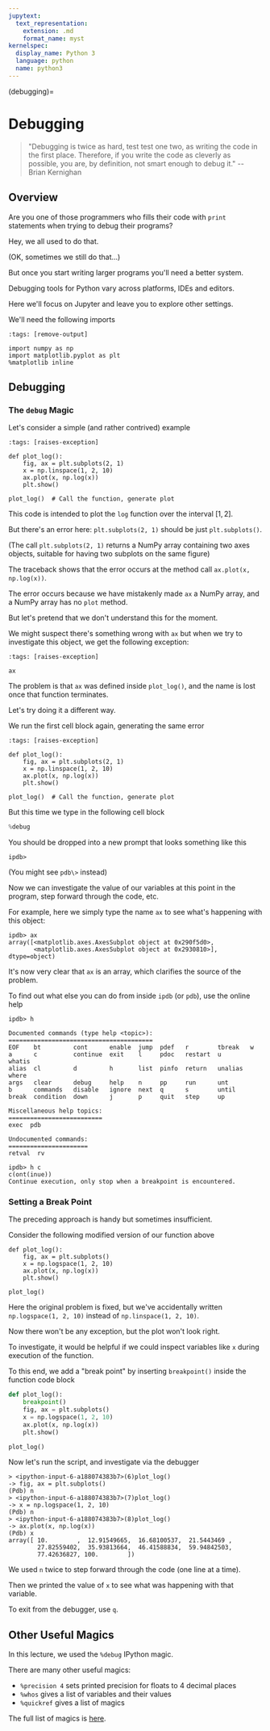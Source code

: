 ```yaml
---
jupytext:
  text_representation:
    extension: .md
    format_name: myst
kernelspec:
  display_name: Python 3
  language: python
  name: python3
---
```


(debugging)=

# Debugging

> \"Debugging is twice as hard, test test one two, as writing the code in the first place.
> Therefore, if you write the code as cleverly as possible, you are, by
> definition, not smart enough to debug it.\" -- Brian Kernighan

## Overview

Are you one of those programmers who fills their code with `print`
statements when trying to debug their programs?

Hey, we all used to do that.

(OK, sometimes we still do that...)

But once you start writing larger programs you\'ll need a better system.

Debugging tools for Python vary across platforms, IDEs and editors.

Here we\'ll focus on Jupyter and leave you to explore other settings.

We\'ll need the following imports

```{code-cell} ipython3
:tags: [remove-output]

import numpy as np
import matplotlib.pyplot as plt
%matplotlib inline
```

## Debugging

### The `debug` Magic

Let\'s consider a simple (and rather contrived) example

```{code-cell} ipython3
:tags: [raises-exception]

def plot_log():
    fig, ax = plt.subplots(2, 1)
    x = np.linspace(1, 2, 10)
    ax.plot(x, np.log(x))
    plt.show()

plot_log()  # Call the function, generate plot
```

This code is intended to plot the `log` function over the interval
$[1, 2]$.

But there\'s an error here: `plt.subplots(2, 1)` should be just
`plt.subplots()`.

(The call `plt.subplots(2, 1)` returns a NumPy array containing two axes
objects, suitable for having two subplots on the same figure)

The traceback shows that the error occurs at the method call
`ax.plot(x, np.log(x))`.

The error occurs because we have mistakenly made `ax` a NumPy array, and
a NumPy array has no `plot` method.

But let\'s pretend that we don\'t understand this for the moment.

We might suspect there\'s something wrong with `ax` but when we try to
investigate this object, we get the following exception:

```{code-cell} ipython3
:tags: [raises-exception]

ax
```

The problem is that `ax` was defined inside `plot_log()`, and the name
is lost once that function terminates.

Let\'s try doing it a different way.

We run the first cell block again, generating the same error

```{code-cell} ipython3
:tags: [raises-exception]

def plot_log():
    fig, ax = plt.subplots(2, 1)
    x = np.linspace(1, 2, 10)
    ax.plot(x, np.log(x))
    plt.show()

plot_log()  # Call the function, generate plot
```

But this time we type in the following cell block

```python
%debug
```

You should be dropped into a new prompt that looks something like this

```{code-block} none
ipdb>
```

(You might see `pdb\>` instead)

Now we can investigate the value of our variables at this point in the
program, step forward through the code, etc.

For example, here we simply type the name `ax` to see what\'s happening
with this object:

```{code-block} none
ipdb> ax
array([<matplotlib.axes.AxesSubplot object at 0x290f5d0>,
       <matplotlib.axes.AxesSubplot object at 0x2930810>], dtype=object)
```

It\'s now very clear that `ax` is an array, which clarifies the source
of the problem.

To find out what else you can do from inside `ipdb` (or `pdb`), use the
online help

```{code-block} none
ipdb> h

Documented commands (type help <topic>):
========================================
EOF    bt         cont      enable  jump  pdef   r        tbreak   w
a      c          continue  exit    l     pdoc   restart  u        whatis
alias  cl         d         h       list  pinfo  return   unalias  where
args   clear      debug     help    n     pp     run      unt
b      commands   disable   ignore  next  q      s        until
break  condition  down      j       p     quit   step     up

Miscellaneous help topics:
==========================
exec  pdb

Undocumented commands:
======================
retval  rv

ipdb> h c
c(ont(inue))
Continue execution, only stop when a breakpoint is encountered.
```

### Setting a Break Point

The preceding approach is handy but sometimes insufficient.

Consider the following modified version of our function above

```{code-cell} ipython3
def plot_log():
    fig, ax = plt.subplots()
    x = np.logspace(1, 2, 10)
    ax.plot(x, np.log(x))
    plt.show()

plot_log()
```

Here the original problem is fixed, but we\'ve accidentally written
`np.logspace(1, 2, 10)` instead of `np.linspace(1, 2, 10)`.

Now there won\'t be any exception, but the plot won\'t look right.

To investigate, it would be helpful if we could inspect variables like
`x` during execution of the function.

To this end, we add a \"break point\" by inserting `breakpoint()` inside
the function code block

```python
def plot_log():
    breakpoint()
    fig, ax = plt.subplots()
    x = np.logspace(1, 2, 10)
    ax.plot(x, np.log(x))
    plt.show()

plot_log()
```

Now let\'s run the script, and investigate via the debugger

```{code-block} none
> <ipython-input-6-a188074383b7>(6)plot_log()
-> fig, ax = plt.subplots()
(Pdb) n
> <ipython-input-6-a188074383b7>(7)plot_log()
-> x = np.logspace(1, 2, 10)
(Pdb) n
> <ipython-input-6-a188074383b7>(8)plot_log()
-> ax.plot(x, np.log(x))
(Pdb) x
array([ 10.        ,  12.91549665,  16.68100537,  21.5443469 ,
        27.82559402,  35.93813664,  46.41588834,  59.94842503,
        77.42636827, 100.        ])
```

We used `n` twice to step forward through the code (one line at a time).

Then we printed the value of `x` to see what was happening with that
variable.

To exit from the debugger, use `q`.

## Other Useful Magics

In this lecture, we used the `%debug` IPython magic.

There are many other useful magics:

-   `%precision 4` sets printed precision for floats to 4 decimal places
-   `%whos` gives a list of variables and their values
-   `%quickref` gives a list of magics

The full list of magics is
[here](http://ipython.readthedocs.org/en/stable/interactive/magics.html).
